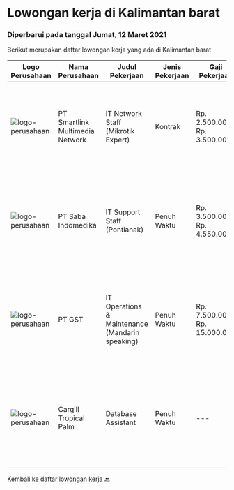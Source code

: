 
  # Lowongan kerja di Kalimantan barat

  ### Diperbarui pada tanggal Jumat, 12 Maret 2021

  Berikut merupakan daftar lowongan kerja yang ada di Kalimantan barat

  |Logo Perusahaan | Nama Perusahaan | Judul Pekerjaan | Jenis Pekerjaan | Gaji Pekerjaan | Lokasi | Deskripsi | Tanggal diunggah | Pranala |
  | -------------- | --------------- | --------------- | --------- | --------- | -------------- | ------- | ----------- | ----------- |
  |![logo-perusahaan](https://us.123rf.com/450wm/pavelstasevich/pavelstasevich1811/pavelstasevich181101027/112815900-stock-vector-no-image-available-icon-flat-vector.jpg?ver=6)|PT Smartlink Multimedia Network|IT Network Staff (Mikrotik Expert)|Kontrak|Rp. 2.500.000-Rp. 3.500.000|Pontianak|Deskripsi PekerjaanKeahlian: Menguasai Management System Mikrotik dengan baik (lebih diutamakan memiliki sertifikasi pada mikrotik) Menguasai...|Jumat, 05 Maret 2021|https://www.jobstreet.co.id/id/job/it-network-staff-mikrotik-expert-3474395?token=0~edd6440f-cef7-4ebd-accf-d5da4758f8b3&sectionRank=1&jobId=jobstreet-id-job-3474395|
|![logo-perusahaan](https://image-service-cdn.seek.com.au/fdb6bfb9de62085c7b1391ca93b5c71652e9bf19/ee4dce1061f3f616224767ad58cb2fc751b8d2dc)|PT Saba Indomedika|IT Support Staff (Pontianak)|Penuh Waktu|Rp. 3.500.000-Rp. 4.550.000|Kalimantan Barat|Deskripsi Pekerjaan Melakukan instalasi hardware atau software laboratorium di lokasi pelanggan sesuai ketentuan dan membuat berita acaranya. Membuat...|Jumat, 05 Maret 2021|https://www.jobstreet.co.id/id/job/it-support-staff-pontianak-3474122?token=0~edd6440f-cef7-4ebd-accf-d5da4758f8b3&sectionRank=2&jobId=jobstreet-id-job-3474122|
|![logo-perusahaan](https://us.123rf.com/450wm/pavelstasevich/pavelstasevich1811/pavelstasevich181101027/112815900-stock-vector-no-image-available-icon-flat-vector.jpg?ver=6)|PT GST|IT Operations & Maintenance (Mandarin speaking)|Penuh Waktu|Rp. 7.500.000-Rp. 15.000.000|Kalimantan Barat|Installation/ Configuration/ Troubleshoot Fiber Optic, Routers, Switches and other devices Familiar with Networking System, comfortable with Server...|Sabtu, 06 Maret 2021|https://www.jobstreet.co.id/id/job/it-operations-maintenance-mandarin-speaking-3475210?token=0~edd6440f-cef7-4ebd-accf-d5da4758f8b3&sectionRank=3&jobId=jobstreet-id-job-3475210|
|![logo-perusahaan](https://image-service-cdn.seek.com.au/d98576605fee7c66dce3b7d907259f2efe52f6bf/ee4dce1061f3f616224767ad58cb2fc751b8d2dc)|Cargill Tropical Palm|Database Assistant|Penuh Waktu|---|Kalimantan Barat|Key Responsibilities: Prepare crop production database Prepare inorganic and organic fertilizer database Prepare BBC database Compile &amp; prepare...|Jumat, 26 Februari 2021|https://www.jobstreet.co.id/id/job/database-assistant-3469037?token=0~edd6440f-cef7-4ebd-accf-d5da4758f8b3&sectionRank=4&jobId=jobstreet-id-job-3469037|


  [Kembali ke daftar lowongan kerja 🔙](../README.md#daftar-lowongan-kerja)
  